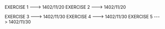 EXERCISE 1 ---> 1402/11/20
EXERCISE 2 ---> 1402/11/20

EXERCISE 3 ---> 1402/11/30
EXERCISE 4 ---> 1402/11/30
EXERCISE 5 ---> 1402/11/30
